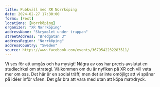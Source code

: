 ```yaml
---
title: Pubkväll med XR Norrköping
date: 2024-02-27 17:30:00
forms: [Fest]
locations: [Norrköping]
organizer: "XR Norrköping"
addressName: "Skrymslet under trappan"
streetAddress: "Bredgatan 3"
addressRegion: "Norrköping"
addressCountry: "Sweden"
source: https://www.facebook.com/events/3679542232283511/
---
```

Vi ses för att umgås och ha mysigt! Några av oss har precis avslutat en studiecirkel om strategi.
Välkommen om du är nyfiken på XR och vill veta mer om oss. Det här är en social träff, men det är inte omöjligt att vi spånar på idéer inför våren.
Det går bra att vara med utan att köpa mat/dryck.
